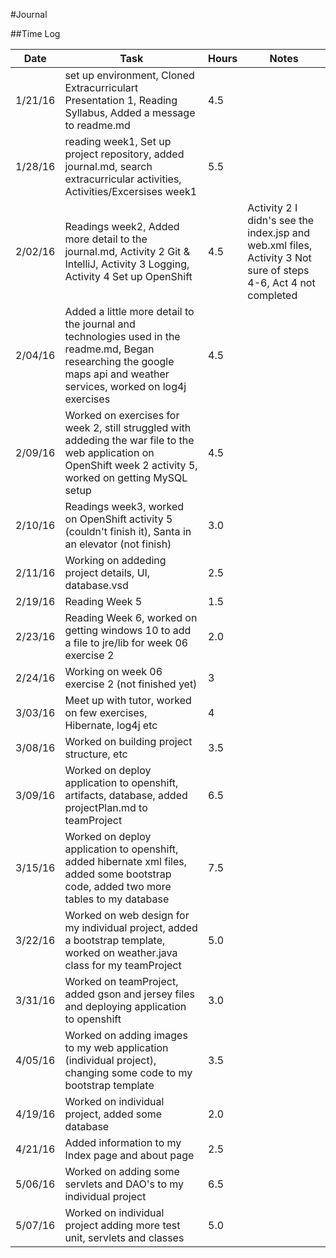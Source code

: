 #Journal

##Time Log

| Date | Task | Hours | Notes|
|------|------|-------|------|
| 1/21/16| set up environment, Cloned Extracurriculart Presentation 1, Reading Syllabus, Added a message to readme.md | 4.5 | | 
| 1/28/16| reading week1, Set up project repository, added journal.md, search extracurricular activities, Activities/Excersises week1| 5.5 | |
| 2/02/16 | Readings week2, Added more detail to the journal.md, Activity 2 Git & IntelliJ, Activity 3 Logging, Activity 4 Set up OpenShift | 4.5  | Activity 2 I didn's see the index.jsp and web.xml files, Activity 3 Not sure of steps 4-6, Act 4 not completed| 
| 2/04/16 | Added a little more detail to the journal and technologies used in the readme.md, Began researching the google maps api and weather services, worked on log4j exercises | 4.5 | |
| 2/09/16 | Worked on exercises for week 2, still struggled with addeding the war file to the web application on OpenShift week 2 activity 5, worked on getting MySQL setup | 4.5 | |
| 2/10/16 | Readings week3, worked on OpenShift activity 5 (couldn't finish it), Santa in an elevator (not finish) | 3.0 | |
| 2/11/16 | Working on addeding project details, UI, database.vsd | 2.5 | |
| 2/19/16 | Reading Week 5 | 1.5 | |
| 2/23/16 | Reading Week 6, worked on getting windows 10 to add a file to jre/lib for week 06 exercise 2 | 2.0 | |
| 2/24/16 | Working on week 06 exercise 2 (not finished yet) | 3 | |
| 3/03/16 | Meet up with tutor, worked on few exercises, Hibernate, log4j etc | 4 | |
| 3/08/16 | Worked on building project structure, etc | 3.5 | |
| 3/09/16 | Worked on deploy application to openshift, artifacts, database, added projectPlan.md to teamProject | 6.5 | |
| 3/15/16 | Worked on deploy application to openshift, added hibernate xml files, added some bootstrap code, added two more tables to my database | 7.5 | |
| 3/22/16 | Worked on web design for my individual project, added a bootstrap template, worked on weather.java class for my teamProject | 5.0 | |
| 3/31/16 | Worked on teamProject, added gson and jersey files and deploying application to openshift| 3.0 | |
| 4/05/16 | Worked on adding images to my web application (individual project), changing some code to my bootstrap template | 3.5 | |
| 4/19/16 | Worked on individual project, added some database | 2.0 | |
| 4/21/16 | Added information to my Index page and about page | 2.5 | |
| 5/06/16 | Worked on adding some servlets and DAO's to my individual project | 6.5 | |
| 5/07/16 | Worked on individual project adding more test unit, servlets and classes | 5.0 | |



